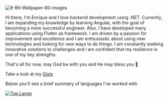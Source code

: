 ![8-Bit-Wallpaper-80-images](https://user-images.githubusercontent.com/27792588/153758659-bb610dc5-604e-410e-a5c5-f7d136b7da7c.jpg)

Hi there, I'm Enrique and I love backend development using .NET. Currently, I am expanding my knowledge by learning Angular, with the goal
of becoming a more successful engineer. Also, I have developed many applications using Flutter as framework. I am driven by a passion for improvement
and excellence and I am enthusiastic about using new technologies and looking for new ways to do things. I am constantly seeking innovative solutions
to challenges and I am confident that my resilience is one of my key strengths.

That's all for now, may God be with you and He may bless you 👼

Take a look at my [Gists](https://gist.github.com/ENez7)

Below you'll see a brief summary of languages I've worked with

[![Top Langs](https://github-readme-stats.vercel.app/api/top-langs/?username=enez7&layout=compact&theme=vue-dark&hide=html)](https://github.com/anuraghazra/github-readme-stats) 
